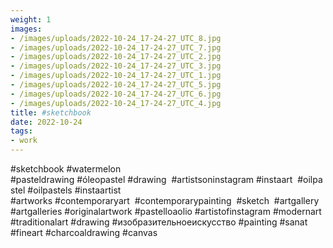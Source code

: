 ```yaml
---
weight: 1
images:
- /images/uploads/2022-10-24_17-24-27_UTC_8.jpg
- /images/uploads/2022-10-24_17-24-27_UTC_7.jpg
- /images/uploads/2022-10-24_17-24-27_UTC_2.jpg
- /images/uploads/2022-10-24_17-24-27_UTC_3.jpg
- /images/uploads/2022-10-24_17-24-27_UTC_1.jpg
- /images/uploads/2022-10-24_17-24-27_UTC_5.jpg
- /images/uploads/2022-10-24_17-24-27_UTC_6.jpg
- /images/uploads/2022-10-24_17-24-27_UTC_4.jpg
title: #sketchbook
date: 2022-10-24
tags:
- work
---
```


#sketchbook 
#watermelon 
#pasteldrawing #óleopastel #drawing  #artistsoninstagram #instaart  #oilpastel #oilpastels #instaartist #artworks #contemporaryart  #contemporarypainting  #sketch  #artgallery  #artgalleries #originalartwork  #pastelloaolio #artistofinstagram #modernart  #traditionalart #drawing #изобразительноеискусство #painting #sanat #fineart #charcoaldrawing #canvas
